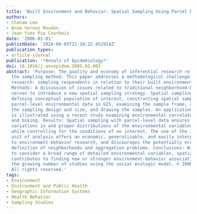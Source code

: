 ```yaml
---
title: 'Built Environment and Behavior: Spatial Sampling Using Parcel Data'
authors:
- Chanam Lee
- Anne Vernez Moudon
- Jean Yves Pip Courbois
date: '2006-01-01'
publishDate: '2024-06-05T21:10:22.452914Z'
publication_types:
- article-journal
publication: '*Annals of Epidemiology*'
doi: 10.1016/j.annepidem.2005.03.003
abstract: 'Purpose: The quality and economy of inferential research rely heavily on
  the sampling method. This paper addresses a methodological challenge in environment-behavior
  research: sampling respondents in relation to their built environmental characteristics.
  Methods: A discussion of issues related to traditional neighborhood-based sampling
  serves to introduce a new spatial sampling strategy. Spatial sampling consists of
  defining conceptual population of interest, constructing spatial sample frame using
  parcel-level environmental data in GIS, examining the sample frame, determining
  the sampling design and size, and drawing the samples. An application of this method
  is illustrated using a recent study examining environmental correlates of walking
  and biking. Results: Spatial sampling with parcel-level data ensures sufficient
  variations in and proper distributions of the environmental variables of interest,
  while controlling for the conditions of no interest. The use of the individual as
  unit of analysis offers an economic, generalizable, and easily interpretable approach
  to environment-behavior research, and discourages the potentially erroneous a priori
  definition of neighborhoods and aggregation problems. Conclusions: With its capacity
  to consider a broad range of detailed environmental variables, spatial sampling
  contributes to finding new or stronger environment-behavior associations and to
  the growing number of studies using the social ecologic model. © 2006 Elsevier Inc.
  All rights reserved.'
tags:
- Environment
- Environment and Public Health
- Geographic Information Systems
- Health Behavior
- Sampling Studies
---
```

